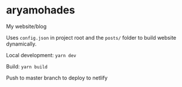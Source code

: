 # aryamohades
My website/blog

Uses `config.json` in project root and the `posts/` folder to build website dynamically.

Local development:
`yarn dev`

Build:
`yarn build`

Push to master branch to deploy to netlify
